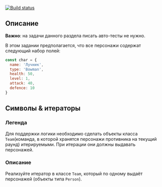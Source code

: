 [![Build status](https://ci.appveyor.com/api/projects/status/y1vudyrh4yx6bcaq?svg=true)](https://ci.appveyor.com/project/Serg1811/ajs-11-1)

## Описание

**Важно**: на задачи данного раздела писать авто-тесты не нужно.

В этом задании предполагается, что все персонажи содержат следующий набор полей:
```javascript
const char = {
  name: 'Лучник',
  type: 'Bowman',
  health: 50,
  level: 1,
  attack: 40,
  defence: 10
}
```

## Символы & итераторы

### Легенда

Для поддержки логики необходимо сделать объекты класса `Team`(команда, в которой хранятся персонажи противника на текущий раунд) итерируемыми. При итерации они должны выдавать персонажей.

### Описание

Реализуйте итератор в классе `Team`, который по одному выдаёт персонажей (объекты типа `Person`).